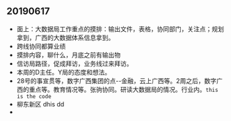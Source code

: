 ## 20190617
* 面上：大数据局工作重点的摸排：输出文件，表格，协同部门，关注点；规划拿到，广西的大数据体系信息拿到。
* 跨线协同都算业绩
* 摸排内容，聊什么，月底之前有输出物
* 信访局路径，促成拜访，业务线过来拜访。
* 本周的D主任。Y局的态度和想法。
* 28号的事宣贯等，数字广西集团的点--金融，云上广西等。2周之后，数字广西的重点等。教育情况等。张驹协同。研读大数据局的情况。行业内。`this is the code`
* 柳东新区 dhis dd
* 